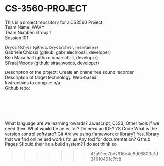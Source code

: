 # CS-3560-PROJECT
This is a project repository for a CS3560 Project.<br />
Team Name: WAVY<br />
Team Number: Group 1<br />
Session 101<br />

Bryce Rohrer (github: brycerohrer, maintainer)<br />
Gabriele Chiossi (github: gabrielechiossi, developer)<br />
Ben Marschall (github: bmarschall, developer)<br />
Si'raaj Woods (github: siraajwoods, developer)<br />

Description of the project: Create an online free sound recorder<br />
Description of target technology: Web-based<br />
Instructions to compile: n/a<br />
Github repo: <br />
<br />
<br />
<br />
<br />
<br />




What language are we learning towards? 
  Javascript, CSS3, Other tools if we need them
What would be an editor? Do need an IDE?
VS Code
What is the version control software?
Git
Are we using framework or library?
Yes, library that we find online and works for us
Any tool for documentation?
Github Pages
SHould their be a build system?
I do not think so. 
>>>>>>> 42a91ec7bd2616e4e8d06803e1d34910491c7fc8
